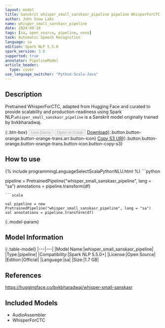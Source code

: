 ```yaml
---
layout: model
title: Sanskrit whisper_small_sanskasr_pipeline pipeline WhisperForCTC from bvkbharadwaj
author: John Snow Labs
name: whisper_small_sanskasr_pipeline
date: 2024-09-10
tags: [sa, open_source, pipeline, onnx]
task: Automatic Speech Recognition
language: sa
edition: Spark NLP 5.5.0
spark_version: 3.0
supported: true
annotator: PipelineModel
article_header:
  type: cover
use_language_switcher: "Python-Scala-Java"
---
```


## Description

Pretrained WhisperForCTC, adapted from Hugging Face and curated to provide scalability and production-readiness using Spark NLP.`whisper_small_sanskasr_pipeline` is a Sanskrit model originally trained by bvkbharadwaj.

{:.btn-box}
<button class="button button-orange" disabled>Live Demo</button>
<button class="button button-orange" disabled>Open in Colab</button>
[Download](https://s3.amazonaws.com/auxdata.johnsnowlabs.com/public/models/whisper_small_sanskasr_pipeline_sa_5.5.0_3.0_1725942830055.zip){:.button.button-orange.button-orange-trans.arr.button-icon}
[Copy S3 URI](s3://auxdata.johnsnowlabs.com/public/models/whisper_small_sanskasr_pipeline_sa_5.5.0_3.0_1725942830055.zip){:.button.button-orange.button-orange-trans.button-icon.button-copy-s3}

## How to use



<div class="tabs-box" markdown="1">
{% include programmingLanguageSelectScalaPythonNLU.html %}
```python

pipeline = PretrainedPipeline("whisper_small_sanskasr_pipeline", lang = "sa")
annotations =  pipeline.transform(df)   

```
```scala

val pipeline = new PretrainedPipeline("whisper_small_sanskasr_pipeline", lang = "sa")
val annotations = pipeline.transform(df)

```
</div>

{:.model-param}
## Model Information

{:.table-model}
|---|---|
|Model Name:|whisper_small_sanskasr_pipeline|
|Type:|pipeline|
|Compatibility:|Spark NLP 5.5.0+|
|License:|Open Source|
|Edition:|Official|
|Language:|sa|
|Size:|1.7 GB|

## References

https://huggingface.co/bvkbharadwaj/whisper-small-sanskasr

## Included Models

- AudioAssembler
- WhisperForCTC